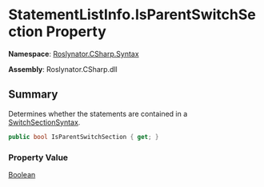 # StatementListInfo\.IsParentSwitchSection Property

**Namespace**: [Roslynator.CSharp.Syntax](../../README.md)

**Assembly**: Roslynator\.CSharp\.dll

## Summary

Determines whether the statements are contained in a [SwitchSectionSyntax](https://docs.microsoft.com/en-us/dotnet/api/microsoft.codeanalysis.csharp.syntax.switchsectionsyntax)\.

```csharp
public bool IsParentSwitchSection { get; }
```

### Property Value

[Boolean](https://docs.microsoft.com/en-us/dotnet/api/system.boolean)

